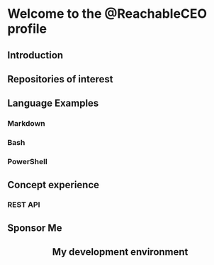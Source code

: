 # Welcome to the @ReachableCEO profile

## Introduction

## Repositories of interest

## Language Examples

### Markdown

### Bash

### PowerShell

## Concept experience

### REST API

## Sponsor Me

## <p align="center">️ My development environment </p>